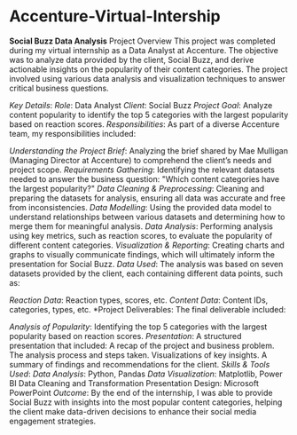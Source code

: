 # Accenture-Virtual-Intership

**Social Buzz Data Analysis**
Project Overview
This project was completed during my virtual internship as a Data Analyst at Accenture. The objective was to analyze data provided by the client, Social Buzz, and derive actionable insights on the popularity of their content categories. The project involved using various data analysis and visualization techniques to answer critical business questions.

*Key Details*:
*Role*: Data Analyst
*Client*: Social Buzz
*Project Goal*: Analyze content popularity to identify the top 5 categories with the largest popularity based on reaction scores.
*Responsibilities*:
As part of a diverse Accenture team, my responsibilities included:

*Understanding the Project Brief*: Analyzing the brief shared by Mae Mulligan (Managing Director at Accenture) to comprehend the client’s needs and project scope.
*Requirements Gathering*: Identifying the relevant datasets needed to answer the business question: "Which content categories have the largest popularity?"
*Data Cleaning & Preprocessing*: Cleaning and preparing the datasets for analysis, ensuring all data was accurate and free from inconsistencies.
*Data Modelling*: Using the provided data model to understand relationships between various datasets and determining how to merge them for meaningful analysis.
*Data Analysis*: Performing analysis using key metrics, such as reaction scores, to evaluate the popularity of different content categories.
*Visualization & Reporting*: Creating charts and graphs to visually communicate findings, which will ultimately inform the presentation for Social Buzz.
*Data Used*:
The analysis was based on seven datasets provided by the client, each containing different data points, such as:

*Reaction Data*: Reaction types, scores, etc.
*Content Data*: Content IDs, categories, types, etc.
*Project Deliverables:
The final deliverable included:

*Analysis of Popularity*: Identifying the top 5 categories with the largest popularity based on reaction scores.
*Presentation*: A structured presentation that included:
A recap of the project and business problem.
The analysis process and steps taken.
Visualizations of key insights.
A summary of findings and recommendations for the client.
*Skills & Tools Used*:
*Data Analysis*: Python, Pandas
*Data Visualization*: Matplotlib, Power BI
Data Cleaning and Transformation
Presentation Design: Microsoft PowerPoint
*Outcome*:
By the end of the internship, I was able to provide Social Buzz with insights into the most popular content categories, helping the client make data-driven decisions to enhance their social media engagement strategies.


